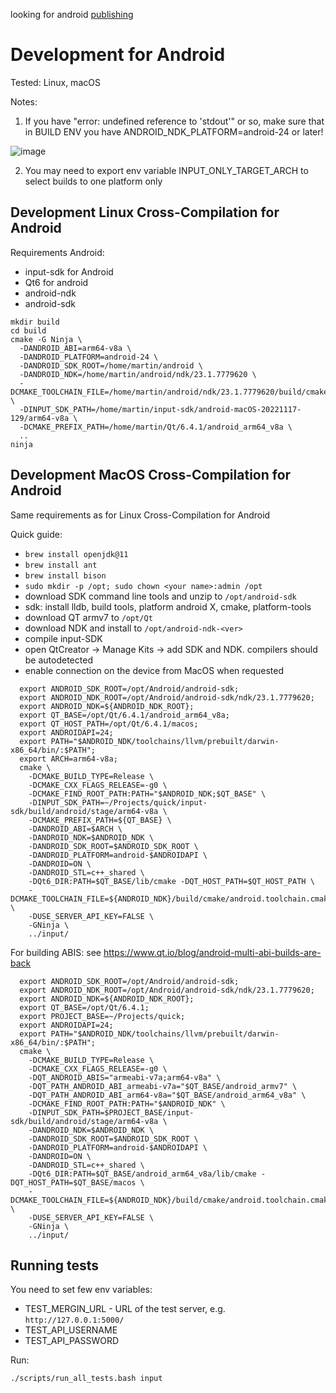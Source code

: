 looking for android [publishing](./publishing.md)

# Development for Android

Tested: Linux, macOS

Notes:

1. If you have "error: undefined reference to 'stdout'" or so, make sure that in BUILD ENV you have ANDROID_NDK_PLATFORM=android-24 or later!

![image](https://user-images.githubusercontent.com/22449698/166630970-a776576f-c505-4265-b4c8-ffbe212c6745.png)

2. You may need to export env variable INPUT_ONLY_TARGET_ARCH to select builds to one platform only

## Development Linux Cross-Compilation for Android

Requirements Android:
- input-sdk for Android
- Qt6 for android
- android-ndk
- android-sdk

```
mkdir build
cd build
cmake -G Ninja \
  -DANDROID_ABI=arm64-v8a \
  -DANDROID_PLATFORM=android-24 \
  -DANDROID_SDK_ROOT=/home/martin/android \
  -DANDROID_NDK=/home/martin/android/ndk/23.1.7779620 \
  -DCMAKE_TOOLCHAIN_FILE=/home/martin/android/ndk/23.1.7779620/build/cmake/android.toolchain.cmake \
  -DINPUT_SDK_PATH=/home/martin/input-sdk/android-macOS-20221117-129/arm64-v8a \
  -DCMAKE_PREFIX_PATH=/home/martin/Qt/6.4.1/android_arm64_v8a \
  ..
ninja
```

## Development MacOS Cross-Compilation for Android

Same requirements as for Linux Cross-Compilation for Android

Quick guide:
- `brew install openjdk@11`
- `brew install ant`
- `brew install bison`
- `sudo mkdir -p /opt; sudo chown <your name>:admin /opt`
- download SDK command line tools and unzip to `/opt/android-sdk`
- sdk: install lldb, build tools, platform android X, cmake, platform-tools
- download QT armv7 to `/opt/Qt`
- download NDK and install to `/opt/android-ndk-<ver>`
- compile input-SDK
- open QtCreator -> Manage Kits -> add SDK and NDK. compilers should be autodetected
- enable connection on the device from MacOS when requested

```
  export ANDROID_SDK_ROOT=/opt/Android/android-sdk;
  export ANDROID_NDK_ROOT=/opt/Android/android-sdk/ndk/23.1.7779620;
  export ANDROID_NDK=${ANDROID_NDK_ROOT};
  export QT_BASE=/opt/Qt/6.4.1/android_arm64_v8a;
  export QT_HOST_PATH=/opt/Qt/6.4.1/macos;
  export ANDROIDAPI=24;
  export PATH="$ANDROID_NDK/toolchains/llvm/prebuilt/darwin-x86_64/bin/:$PATH";
  export ARCH=arm64-v8a;
  cmake \
    -DCMAKE_BUILD_TYPE=Release \
    -DCMAKE_CXX_FLAGS_RELEASE=-g0 \
    -DCMAKE_FIND_ROOT_PATH:PATH="$ANDROID_NDK;$QT_BASE" \
    -DINPUT_SDK_PATH=~/Projects/quick/input-sdk/build/android/stage/arm64-v8a \
    -DCMAKE_PREFIX_PATH=${QT_BASE} \
    -DANDROID_ABI=$ARCH \
    -DANDROID_NDK=$ANDROID_NDK \
    -DANDROID_SDK_ROOT=$ANDROID_SDK_ROOT \
    -DANDROID_PLATFORM=android-$ANDROIDAPI \
    -DANDROID=ON \
    -DANDROID_STL=c++_shared \
    -DQt6_DIR:PATH=$QT_BASE/lib/cmake -DQT_HOST_PATH=$QT_HOST_PATH \
    -DCMAKE_TOOLCHAIN_FILE=${ANDROID_NDK}/build/cmake/android.toolchain.cmake \
    -DUSE_SERVER_API_KEY=FALSE \
    -GNinja \
    ../input/
```

For building ABIS:
see https://www.qt.io/blog/android-multi-abi-builds-are-back
```
  export ANDROID_SDK_ROOT=/opt/Android/android-sdk;
  export ANDROID_NDK_ROOT=/opt/Android/android-sdk/ndk/23.1.7779620;
  export ANDROID_NDK=${ANDROID_NDK_ROOT};
  export QT_BASE=/opt/Qt/6.4.1;
  export PROJECT_BASE=~/Projects/quick;
  export ANDROIDAPI=24;
  export PATH="$ANDROID_NDK/toolchains/llvm/prebuilt/darwin-x86_64/bin/:$PATH";
  cmake \
    -DCMAKE_BUILD_TYPE=Release \
    -DCMAKE_CXX_FLAGS_RELEASE=-g0 \
    -DQT_ANDROID_ABIS="armeabi-v7a;arm64-v8a" \
    -DQT_PATH_ANDROID_ABI_armeabi-v7a="$QT_BASE/android_armv7" \
    -DQT_PATH_ANDROID_ABI_arm64-v8a="$QT_BASE/android_arm64_v8a" \
    -DCMAKE_FIND_ROOT_PATH:PATH="$ANDROID_NDK" \
    -DINPUT_SDK_PATH=$PROJECT_BASE/input-sdk/build/android/stage/arm64-v8a \
    -DANDROID_NDK=$ANDROID_NDK \
    -DANDROID_SDK_ROOT=$ANDROID_SDK_ROOT \
    -DANDROID_PLATFORM=android-$ANDROIDAPI \
    -DANDROID=ON \
    -DANDROID_STL=c++_shared \
    -DQt6_DIR:PATH=$QT_BASE/android_arm64_v8a/lib/cmake -DQT_HOST_PATH=$QT_BASE/macos \
    -DCMAKE_TOOLCHAIN_FILE=${ANDROID_NDK}/build/cmake/android.toolchain.cmake \
    -DUSE_SERVER_API_KEY=FALSE \
    -GNinja \
    ../input/
```

## Running tests

You need to set few env variables:
- TEST_MERGIN_URL - URL of the test server, e.g. `http://127.0.0.1:5000/`
- TEST_API_USERNAME
- TEST_API_PASSWORD

Run:
```
./scripts/run_all_tests.bash input
```

